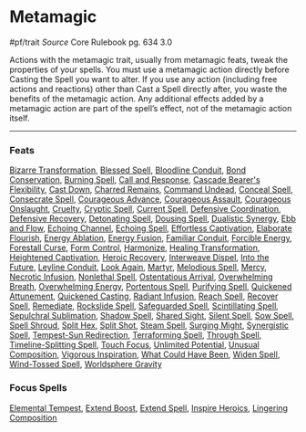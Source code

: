 # Metamagic
#pf/trait 
*Source* Core Rulebook pg. 634 3.0

Actions with the metamagic trait, usually from metamagic feats, tweak the properties of your spells. You must use a metamagic action directly before Casting the Spell you want to alter. If you use any action (including free actions and reactions) other than Cast a Spell directly after, you waste the benefits of the metamagic action. Any additional effects added by a metamagic action are part of the spell’s effect, not of the metamagic action itself.

---

### Feats
[Bizarre Transformation](Bizarre%20Transformation), [Blessed Spell](Blessed%20Spell), [Bloodline Conduit](Bloodline%20Conduit), [Bond Conservation](Bond%20Conservation), [Burning Spell](Burning%20Spell), [Call and Response](Call%20and%20Response), [Cascade Bearer's Flexibility](Cascade%20Bearer's%20Flexibility), [Cast Down](Cast%20Down), [Charred Remains](Charred%20Remains), [Command Undead](Command%20Undead), [Conceal Spell](Conceal%20Spell), [Consecrate Spell](Consecrate%20Spell), [Courageous Advance](Courageous%20Advance), [Courageous Assault](Courageous%20Assault), [Courageous Onslaught](Courageous%20Onslaught), [Cruelty](Cruelty), [Cryptic Spell](Cryptic%20Spell), [Current Spell](Current%20Spell), [Defensive Coordination](Defensive%20Coordination), [Defensive Recovery](Defensive%20Recovery), [Detonating Spell](Detonating%20Spell), [Dousing Spell](Dousing%20Spell), [Dualistic Synergy](Dualistic%20Synergy), [Ebb and Flow](Ebb%20and%20Flow), [Echoing Channel](Echoing%20Channel), [Echoing Spell](Echoing%20Spell), [Effortless Captivation](Effortless%20Captivation), [Elaborate Flourish](Elaborate%20Flourish), [Energy Ablation](Energy%20Ablation), [Energy Fusion](Energy%20Fusion), [Familiar Conduit](Familiar%20Conduit), [Forcible Energy](Forcible%20Energy), [Forestall Curse](Forestall%20Curse), [Form Control](Form%20Control), [Harmonize](Harmonize), [Healing Transformation](Healing%20Transformation), [Heightened Captivation](Heightened%20Captivation), [Heroic Recovery](Heroic%20Recovery), [Interweave Dispel](Interweave%20Dispel), [Into the Future](Into%20the%20Future), [Leyline Conduit](Leyline%20Conduit), [Look Again](Look%20Again), [Martyr](Martyr), [Melodious Spell](Melodious%20Spell), [Mercy](Mercy), [Necrotic Infusion](Necrotic%20Infusion), [Nonlethal Spell](Nonlethal%20Spell), [Ostentatious Arrival](Ostentatious%20Arrival), [Overwhelming Breath](Overwhelming%20Breath), [Overwhelming Energy](Overwhelming%20Energy), [Portentous Spell](Portentous%20Spell), [Purifying Spell](Purifying%20Spell), [Quickened Attunement](Quickened%20Attunement), [Quickened Casting](Quickened%20Casting), [Radiant Infusion](Radiant%20Infusion), [Reach Spell](Reach%20Spell), [Recover Spell](Recover%20Spell), [Remediate](Remediate), [Rockslide Spell](Rockslide%20Spell), [Safeguarded Spell](Safeguarded%20Spell), [Scintillating Spell](Scintillating%20Spell), [Sepulchral Sublimation](Sepulchral%20Sublimation), [Shadow Spell](Shadow%20Spell), [Shared Sight](Shared%20Sight), [Silent Spell](Silent%20Spell), [Sow Spell](Sow%20Spell), [Spell Shroud](Spell%20Shroud), [Split Hex](Split%20Hex), [Split Shot](Split%20Shot), [Steam Spell](Steam%20Spell), [Surging Might](Surging%20Might), [Synergistic Spell](Synergistic%20Spell), [Tempest-Sun Redirection](Tempest-Sun%20Redirection), [Terraforming Spell](Terraforming%20Spell), [Through Spell](Through%20Spell), [Timeline-Splitting Spell](Timeline-Splitting%20Spell), [Touch Focus](Touch%20Focus), [Unlimited Potential](Unlimited%20Potential), [Unusual Composition](Unusual%20Composition), [Vigorous Inspiration](Vigorous%20Inspiration), [What Could Have Been](What%20Could%20Have%20Been), [Widen Spell](Widen%20Spell), [Wind-Tossed Spell](Wind-Tossed%20Spell), [Worldsphere Gravity](Worldsphere%20Gravity)

### Focus Spells
[Elemental Tempest](../Magic/Focus%20Spells/Level%204/Elemental%20Tempest.md), [Extend Boost](../Magic/Focus%20Spells/Level%201/Extend%20Boost.md), [Extend Spell](../Magic/Focus%20Spells/Level%203/Extend%20Spell.md), [Inspire Heroics](../Magic/Focus%20Spells/Level%204/Inspire%20Heroics.md), [Lingering Composition](../Magic/Focus%20Spells/Level%201/Lingering%20Composition.md)
